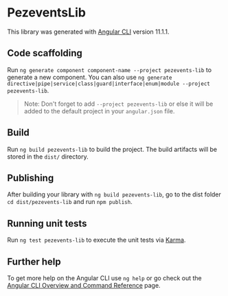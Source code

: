 # PezeventsLib

This library was generated with [Angular CLI](https://github.com/angular/angular-cli) version 11.1.1.

## Code scaffolding

Run `ng generate component component-name --project pezevents-lib` to generate a new component. You can also use `ng generate directive|pipe|service|class|guard|interface|enum|module --project pezevents-lib`.
> Note: Don't forget to add `--project pezevents-lib` or else it will be added to the default project in your `angular.json` file. 

## Build

Run `ng build pezevents-lib` to build the project. The build artifacts will be stored in the `dist/` directory.

## Publishing

After building your library with `ng build pezevents-lib`, go to the dist folder `cd dist/pezevents-lib` and run `npm publish`.

## Running unit tests

Run `ng test pezevents-lib` to execute the unit tests via [Karma](https://karma-runner.github.io).

## Further help

To get more help on the Angular CLI use `ng help` or go check out the [Angular CLI Overview and Command Reference](https://angular.io/cli) page.
